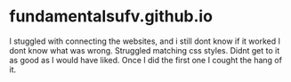 # fundamentalsufv.github.io

I stuggled with connecting the websites, and i still dont know if it worked I dont know what was wrong.
Struggled matching css styles.
Didnt get to it as good as I would have liked.
Once I did the first one I cought the hang of it.